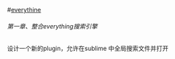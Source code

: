 #[everythine](http://www.voidtools.com/)

###### 第一章、整合everything搜索引擎

设计一个新的plugin，允许在sublime 中全局搜索文件并打开

